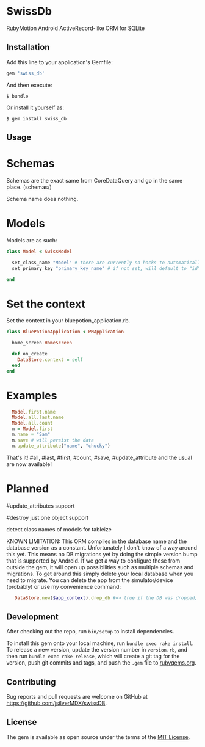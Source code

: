 # SwissDb

RubyMotion Android ActiveRecord-like ORM for SQLite

## Installation

Add this line to your application's Gemfile:

```ruby
gem 'swiss_db'
```

And then execute:

    $ bundle

Or install it yourself as:

    $ gem install swiss_db

## Usage

# Schemas

Schemas are the exact same from CoreDataQuery and go in the same place. (schemas/)

Schema name does nothing.

# Models

Models are as such:

```ruby
class Model < SwissModel

  set_class_name "Model" # there are currently no hacks to automatically get this. sorry.
  set_primary_key "primary_key_name" # if not set, will default to "id"

end
```

# Set the context

Set the context in your bluepotion_application.rb.

```ruby
class BluePotionApplication < PMApplication

  home_screen HomeScreen

  def on_create
    DataStore.context = self
  end
end
```

# Examples

```ruby
  Model.first.name
  Model.all.last.name
  Model.all.count
  m = Model.first
  m.name = "Sam"
  m.save # will persist the data
  m.update_attribute("name", "chucky")
```


That's it! #all, #last, #first, #count, #save, #update_attribute and the usual are now available!

# Planned

#update_attributes support

#destroy just one object support

detect class names of models for tableize

KNOWN LIMITATION: This ORM compiles in the database name and the database version as a constant. Unfortunately I don't know of a way around this yet. This means no DB migrations yet by doing the simple version bump that is supported by Android. If we get a way to configure these from outside the gem, it will open up possibilities such as multiple schemas and migrations. To get around this simply delete your local database when you need to migrate. You can delete the app from the simulator/device (probably) or use my convenience command:

```ruby
   DataStore.new($app_context).drop_db #=> true if the DB was dropped, false if not
```

## Development

After checking out the repo, run `bin/setup` to install dependencies.

To install this gem onto your local machine, run `bundle exec rake install`. To release a new version, update the version number in `version.rb`, and then run `bundle exec rake release`, which will create a git tag for the version, push git commits and tags, and push the `.gem` file to [rubygems.org](https://rubygems.org).

## Contributing

Bug reports and pull requests are welcome on GitHub at https://github.com/jsilverMDX/swissDB.


## License

The gem is available as open source under the terms of the [MIT License](http://opensource.org/licenses/MIT).

